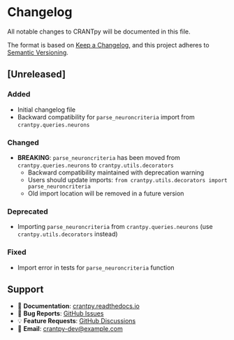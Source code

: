 # Changelog

All notable changes to CRANTpy will be documented in this file.

The format is based on [Keep a Changelog](https://keepachangelog.com/en/1.0.0/),
and this project adheres to [Semantic Versioning](https://semver.org/spec/v2.0.0.html).

## [Unreleased]

### Added

- Initial changelog file
- Backward compatibility for `parse_neuroncriteria` import from `crantpy.queries.neurons`

### Changed

- **BREAKING**: `parse_neuroncriteria` has been moved from `crantpy.queries.neurons` to `crantpy.utils.decorators`
  - Backward compatibility maintained with deprecation warning
  - Users should update imports: `from crantpy.utils.decorators import parse_neuroncriteria`
  - Old import location will be removed in a future version

### Deprecated

- Importing `parse_neuroncriteria` from `crantpy.queries.neurons` (use `crantpy.utils.decorators` instead)

### Fixed

- Import error in tests for `parse_neuroncriteria` function


## Support

- 📖 **Documentation**: [crantpy.readthedocs.io](https://social-evolution-and-behavior.github.io/crantpy/)
- 🐛 **Bug Reports**: [GitHub Issues](https://github.com/Social-Evolution-and-Behavior/crantpy/issues)
- 💡 **Feature Requests**: [GitHub Discussions](https://github.com/Social-Evolution-and-Behavior/crantpy/discussions)
- 📧 **Email**: [crantpy-dev@example.com](mailto:crantpy-dev@example.com)